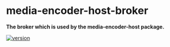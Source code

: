 # media-encoder-host-broker

**The broker which is used by the media-encoder-host package.**

[![version](https://img.shields.io/npm/v/media-encoder-host-broker.svg?style=flat-square)](https://www.npmjs.com/package/media-encoder-host-broker)
